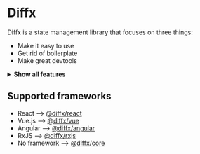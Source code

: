 # Diffx

Diffx is a state management library that focuses on three things:

* Make it easy to use
* Get rid of boilerplate
* Make great devtools

<details>
  <summary><strong>Show all features</strong></summary>

## Features

* Minimal API
* Minimal boilerplate
    * No forced usage patterns
    * Change any state from anywhere
    * Proxy/mutation based
* Detailed tracking
    * nested changes
    * asynchronous changes (start, resolve and reject)
    * changes done by watchers of the state
* Built in support for persistence
* Supports all major frameworks
* Built with typescript
* Devtools browser extension

</details>

## Supported frameworks

* React --> [@diffx/react](https://github.com/jbjorge/diffx/tree/master/react)
* Vue.js --> [@diffx/vue](https://github.com/jbjorge/diffx/tree/master/vue)
* Angular --> [@diffx/angular](https://github.com/jbjorge/diffx/tree/master/angular)
* RxJS --> [@diffx/rxjs](https://github.com/jbjorge/diffx/tree/master/rxjs)
* No framework --> [@diffx/core](https://github.com/jbjorge/diffx/tree/master/core)
